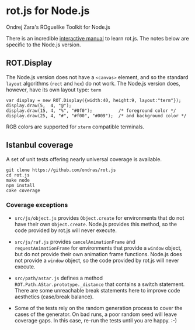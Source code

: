# rot.js for Node.js
Ondrej Zara's ROguelike Toolkit for Node.js

There is an incredible [interactive manual](http://ondras.github.io/rot.js/manual/)
to learn rot.js. The notes below are specific to the Node.js version.

## ROT.Display
The Node.js version does not have a `<canvas>` element, and so the standard
`layout` algorithms (`rect` and `hex`) do not work. The Node.js version does,
however, have its own layout type: `term`

    var display = new ROT.Display({width:40, height:9, layout:"term"});
    display.draw(5,  4, "@");
    display.draw(15, 4, "%", "#0f0");          /* foreground color */
    display.draw(25, 4, "#", "#f00", "#009");  /* and background color */

RGB colors are supported for `xterm` compatible terminals.

## Istanbul coverage
A set of unit tests offering nearly universal coverage is available.

    git clone https://github.com/ondras/rot.js
    cd rot.js
    make node
    npm install
    cake coverage

### Coverage exceptions
* `src/js/object.js` provides `Object.create` for environments that do not have
their own `Object.create`. Node.js provides this method, so the code provided
by rot.js will never execute.

* `src/js/raf.js` provides `cancelAnimationFrame` and `requestAnimationFrame`
for environments that provide a `window` object, but do not provide
their own animation frame functions. Node.js does not provide a `window`
object, so the code provided by rot.js will never execute.

* `src/path/astar.js` defines a method `ROT.Path.AStar.prototype._distance`
that contains a switch statement. There are some unreachable break statements
here to improve code aesthetics (case/break balance).

* Some of the tests rely on the random generation process to cover the
cases of the generator. On bad runs, a poor random seed will leave coverage
gaps. In this case, re-run the tests until you are happy. :-)
